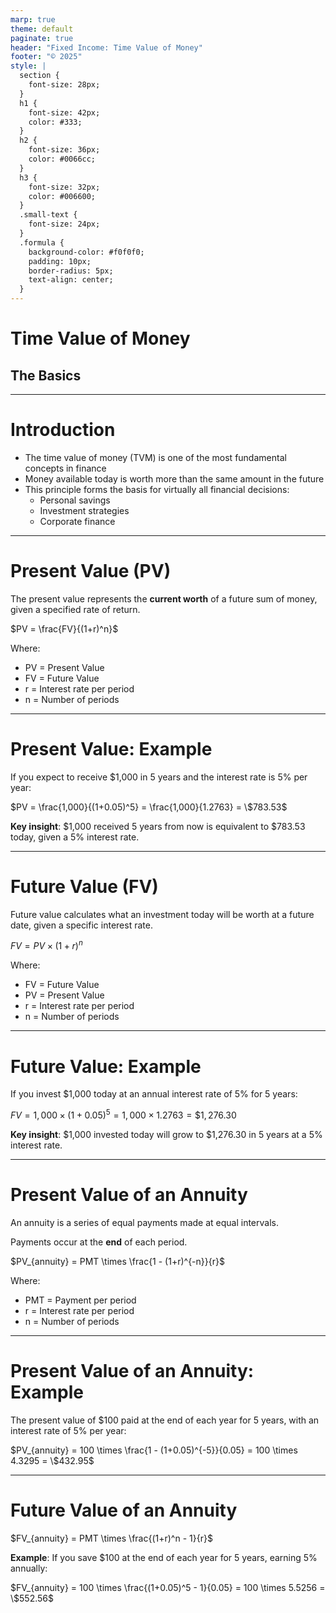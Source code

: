 ```yaml
---
marp: true
theme: default
paginate: true
header: "Fixed Income: Time Value of Money"
footer: "© 2025"
style: |
  section {
    font-size: 28px;
  }
  h1 {
    font-size: 42px;
    color: #333;
  }
  h2 {
    font-size: 36px;
    color: #0066cc;
  }
  h3 {
    font-size: 32px;
    color: #006600;
  }
  .small-text {
    font-size: 24px;
  }
  .formula {
    background-color: #f0f0f0;
    padding: 10px;
    border-radius: 5px;
    text-align: center;
  }
---
```


<!-- Title Slide -->
# Time Value of Money
## The Basics

---

<!-- Introduction Slide -->
# Introduction

- The time value of money (TVM) is one of the most fundamental concepts in finance
- Money available today is worth more than the same amount in the future
- This principle forms the basis for virtually all financial decisions:
  - Personal savings
  - Investment strategies
  - Corporate finance

---

<!-- Present Value Slide -->
# Present Value (PV)

The present value represents the **current worth** of a future sum of money, given a specified rate of return.

<div class="formula">

$PV = \frac{FV}{(1+r)^n}$

</div>

Where:
- PV = Present Value
- FV = Future Value
- r = Interest rate per period
- n = Number of periods

---

<!-- Present Value Example -->
# Present Value: Example

If you expect to receive $1,000 in 5 years and the interest rate is 5% per year:

<div class="formula">

$PV = \frac{1,000}{(1+0.05)^5} = \frac{1,000}{1.2763} = \$783.53$

</div>

**Key insight**: $1,000 received 5 years from now is equivalent to $783.53 today, given a 5% interest rate.

---

<!-- Future Value Slide -->
# Future Value (FV)

Future value calculates what an investment today will be worth at a future date, given a specific interest rate.

<div class="formula">

$FV = PV \times (1+r)^n$

</div>

Where:
- FV = Future Value
- PV = Present Value
- r = Interest rate per period
- n = Number of periods

---

<!-- Future Value Example -->
# Future Value: Example

If you invest $1,000 today at an annual interest rate of 5% for 5 years:

<div class="formula">

$FV = 1,000 \times (1+0.05)^5 = 1,000 \times 1.2763 = \$1,276.30$

</div>

**Key insight**: $1,000 invested today will grow to $1,276.30 in 5 years at a 5% interest rate.

---

<!-- Present Value of Annuities -->
# Present Value of an Annuity

An annuity is a series of equal payments made at equal intervals.

Payments occur at the **end** of each period.

<div class="formula">

$PV_{annuity} = PMT \times \frac{1 - (1+r)^{-n}}{r}$

</div>

Where:
- PMT = Payment per period
- r = Interest rate per period
- n = Number of periods

---

<!-- Present Value of Annuity Example -->
# Present Value of an Annuity: Example

The present value of $100 paid at the end of each year for 5 years, with an interest rate of 5% per year:

<div class="formula">

$PV_{annuity} = 100 \times \frac{1 - (1+0.05)^{-5}}{0.05} = 100 \times 4.3295 = \$432.95$

</div>

---

<!-- Future Value of Annuities -->
# Future Value of an Annuity

<div class="formula">

$FV_{annuity} = PMT \times \frac{(1+r)^n - 1}{r}$

</div>

**Example**:
If you save $100 at the end of each year for 5 years, earning 5% annually:

<div class="formula">

$FV_{annuity} = 100 \times \frac{(1+0.05)^5 - 1}{0.05} = 100 \times 5.5256 = \$552.56$

</div>